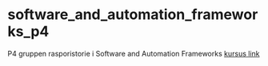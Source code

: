 # software_and_automation_frameworks_p4
P4 gruppen rasporistorie i Software and Automation Frameworks
[kursus link](https://www.moodle.aau.dk/course/view.php?id=46873)
